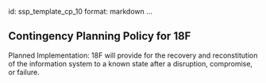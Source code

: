 id: ssp_template_cp_10
format: markdown
...
## Contingency Planning Policy for 18F

Planned Implementation:
18F will provide for the recovery and reconstitution of the information system to a known state after a disruption,
compromise, or failure.
